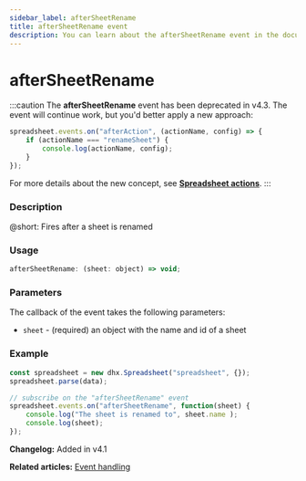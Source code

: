 ```yaml
---
sidebar_label: afterSheetRename
title: afterSheetRename event
description: You can learn about the afterSheetRename event in the documentation of the DHTMLX JavaScript Spreadsheet library. Browse developer guides and API reference, try out code examples and live demos, and download a free 30-day evaluation version of DHTMLX Spreadsheet.
---
```


# afterSheetRename

:::caution
The **afterSheetRename** event has been deprecated in v4.3. The event will continue work, but you'd better apply a new approach:

~~~js
spreadsheet.events.on("afterAction", (actionName, config) => {
    if (actionName === "renameSheet") {
        console.log(actionName, config);
    }
});
~~~

For more details about the new concept, see **[Spreadsheet actions](api/overview/actions_overview.md)**. 
:::

### Description

@short: Fires after a sheet is renamed

### Usage

~~~jsx
afterSheetRename: (sheet: object) => void;
~~~

### Parameters

The callback of the event takes the following parameters:

- `sheet` - (required) an object with the name and id of a sheet

### Example

~~~jsx {5-8}
const spreadsheet = new dhx.Spreadsheet("spreadsheet", {});
spreadsheet.parse(data);

// subscribe on the "afterSheetRename" event
spreadsheet.events.on("afterSheetRename", function(sheet) {
    console.log("The sheet is renamed to", sheet.name );
    console.log(sheet);
});
~~~

**Changelog:** Added in v4.1

**Related articles:** [Event handling](handling_events.md)